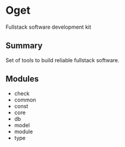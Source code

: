 # Oget

Fullstack software development kit

## Summary

Set of tools to build reliable fullstack software.

## Modules

- check
- common
- const
- core
- db
- model
- module
- type
